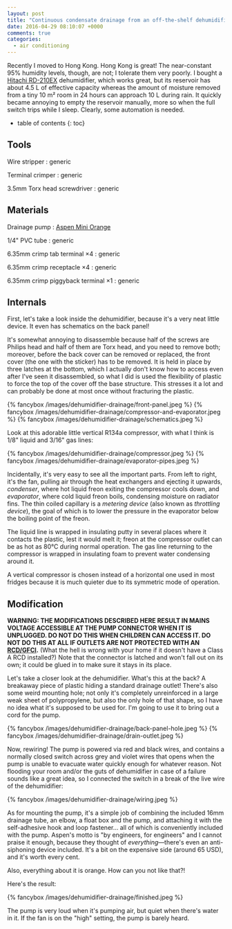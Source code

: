 ```yaml
---
layout: post
title: "Continuous condensate drainage from an off-the-shelf dehumidifier"
date: 2016-04-29 08:10:07 +0000
comments: true
categories:
  - air conditioning
---
```


Recently I moved to Hong Kong. Hong Kong is great! The near-constant 95% humidity levels, though, are not; I tolerate them very poorly. I bought a [Hitachi RD-210EX][rd210ex] dehumidifier, which works great, but its reservoir has about 4.5 L of effective capacity whereas the amount of moisture removed from a tiny 10 m² room in 24 hours can approach 10 L during rain. It quickly became annoying to empty the reservoir manually, more so when the full switch trips while I sleep. Clearly, some automation is needed.

[rd210ex]: https://archive.is/l90ge

<!--more-->

* table of contents
{: toc}

Tools
-----

Wire stripper
: generic

Terminal crimper
: generic

3.5mm Torx head screwdriver
: generic

Materials
---------

Drainage pump
: [Aspen Mini Orange](https://archive.is/8q9Qu)

1/4" PVC tube
: generic

6.35mm crimp tab terminal ×4
: generic

6.35mm crimp receptacle ×4
: generic

6.35mm crimp piggyback terminal ×1
: generic

Internals
---------

First, let's take a look inside the dehumidifier, because it's a very neat little device. It even has schematics on the back panel!

It's somewhat annoying to disassemble because half of the screws are Philips head and half of them are Torx head, and you need to remove both; moreover, before the back cover can be removed or replaced, the front cover (the one with the sticker) has to be removed. It is held in place by three latches at the bottom, which I actually don't know how to access even after I've seen it disassembled, so what I did is used the flexibility of plastic to force the top of the cover off the base structure. This stresses it a lot and can probably be done at most once without fracturing the plastic.

  {% fancybox /images/dehumidifier-drainage/front-panel.jpeg %}
  {% fancybox /images/dehumidifier-drainage/compressor-and-evaporator.jpeg %}
  {% fancybox /images/dehumidifier-drainage/schematics.jpeg %}

Look at this adorable little vertical R134a compressor, with what I think is 1/8" liquid and 3/16" gas lines:

  {% fancybox /images/dehumidifier-drainage/compressor.jpeg %}
  {% fancybox /images/dehumidifier-drainage/evaporator-pipes.jpeg %}

Incidentally, it's very easy to see all the important parts. From left to right, it's the fan, pulling air through the heat exchangers and ejecting it upwards, *condenser*, where hot liquid freon exiting the compressor cools down, and *evaporator*, where cold liquid freon boils, condensing moisture on radiator fins. The thin coiled capillary is a *metering device* (also known as *throttling device*), the goal of which is to lower the pressure in the evaporator below the boiling point of the freon.

The liquid line is wrapped in insulating putty in several places where it contacts the plastic, lest it would melt it; freon at the compressor outlet can be as hot as 80°C during normal operation. The gas line returning to the compressor is wrapped in insulating foam to prevent water condensing around it.

A vertical compressor is chosen instead of a horizontal one used in most fridges because it is much quieter due to its symmetric mode of operation.

Modification
------------

**WARNING: THE MODIFICATIONS DESCRIBED HERE RESULT IN MAINS VOLTAGE ACCESSIBLE AT THE PUMP CONNECTOR WHEN IT IS UNPLUGGED. DO NOT DO THIS WHEN CHILDREN CAN ACCESS IT. DO NOT DO THIS AT ALL IF OUTLETS ARE NOT PROTECTED WITH AN [RCD/GFCI][rcd].** (What the hell is wrong with your home if it doesn't have a Class A RCD installed?) Note that the connector is latched and won't fall out on its own; it could be glued in to make sure it stays in its place.

[rcd]: https://en.wikipedia.org/wiki/Residual-current_device

Let's take a closer look at the dehumidifier. What's this at the back? A breakaway piece of plastic hiding a standard drainage outlet! There's also some weird mounting hole; not only it's completely unreinforced in a large weak sheet of polypropylene, but also the only hole of that shape, so I have no idea what it's supposed to be used for. I'm going to use it to bring out a cord for the pump.

  {% fancybox /images/dehumidifier-drainage/back-panel-hole.jpeg %}
  {% fancybox /images/dehumidifier-drainage/drain-outlet.jpeg %}

Now, rewiring! The pump is powered via red and black wires, and contains a normally closed switch across grey and violet wires that opens when the pump is unable to evacuate water quickly enough for whatever reason. Not flooding your room and/or the guts of dehumidifier in case of a failure sounds like a great idea, so I connected the switch in a break of the live wire of the dehumidifier:

  {% fancybox /images/dehumidifier-drainage/wiring.jpeg %}

As for mounting the pump, it's a simple job of combining the included 16mm drainage tube, an elbow, a float box and the pump, and attaching it with the self-adhesive hook and loop fastener... all of which is conveniently included with the pump. Aspen's motto is "by engineers, for engineers" and I cannot praise it enough, because they thought of *everything*—there's even an anti-siphoning device included. It's a bit on the expensive side (around 65 USD), and it's worth every cent.

Also, everything about it is orange. How can you not like that?!

Here's the result:

  {% fancybox /images/dehumidifier-drainage/finished.jpeg %}

The pump is very loud when it's pumping air, but quiet when there's water in it. If the fan is on the "high" setting, the pump is barely heard.
